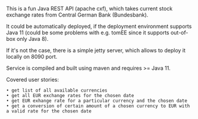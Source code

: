 ﻿This is a fun Java REST API (apache cxf), which takes current stock exchange rates from Central German Bank (Bundesbank). 

It could be automatically deployed, if the deployment environment supports Java 11 (could be some problems with e.g. tomEE since it supports out-of-box only Java 8).

If it's not the case, there is a simple jetty server, which allows to deploy it locally on 8090 port.

Service is compiled and built using maven and requires >= Java 11.

Covered user stories:
    
    • get list of all available currencies
    • get all EUR exchange rates for the chosen date
    • get EUR exhange rate for a particular currency and the chosen date
    • get a conversion of certain amount of a chosen currency to EUR with a valid rate for the chosen date
